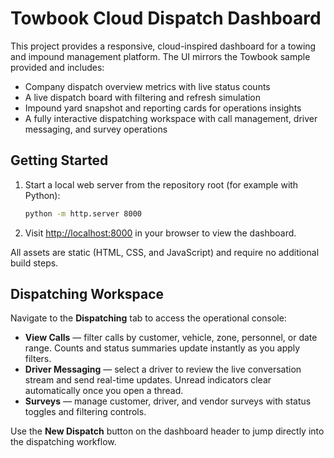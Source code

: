 # Towbook Cloud Dispatch Dashboard

This project provides a responsive, cloud-inspired dashboard for a towing and impound management platform. The UI mirrors the Towbook sample provided and includes:

- Company dispatch overview metrics with live status counts
- A live dispatch board with filtering and refresh simulation
- Impound yard snapshot and reporting cards for operations insights
- A fully interactive dispatching workspace with call management, driver messaging, and survey operations

## Getting Started

1. Start a local web server from the repository root (for example with Python):
   ```bash
   python -m http.server 8000
   ```
2. Visit [http://localhost:8000](http://localhost:8000) in your browser to view the dashboard.

All assets are static (HTML, CSS, and JavaScript) and require no additional build steps.

## Dispatching Workspace

Navigate to the **Dispatching** tab to access the operational console:

- **View Calls** &mdash; filter calls by customer, vehicle, zone, personnel, or date range. Counts and status summaries update instantly as you apply filters.
- **Driver Messaging** &mdash; select a driver to review the live conversation stream and send real-time updates. Unread indicators clear automatically once you open a thread.
- **Surveys** &mdash; manage customer, driver, and vendor surveys with status toggles and filtering controls.

Use the **New Dispatch** button on the dashboard header to jump directly into the dispatching workflow.
